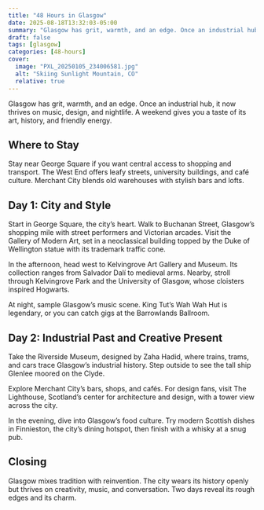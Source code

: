 ```yaml
---
title: "48 Hours in Glasgow"
date: 2025-08-18T13:32:03-05:00
summary: "Glasgow has grit, warmth, and an edge. Once an industrial hub, it now thrives on music, design, and nightlife. A weekend gives you a taste of its art, history, and friendly energy."
draft: false
tags: [glasgow]
categories: [48-hours]
cover:
  image: "PXL_20250105_234006581.jpg"
  alt: "Skiing Sunlight Mountain, CO"
  relative: true
---
```



Glasgow has grit, warmth, and an edge. Once an industrial hub, it now thrives on music, design, and nightlife. A weekend gives you a taste of its art, history, and friendly energy.



## Where to Stay

Stay near George Square if you want central access to shopping and transport. The West End offers leafy streets, university buildings, and café culture. Merchant City blends old warehouses with stylish bars and lofts.



## Day 1: City and Style

Start in George Square, the city’s heart. Walk to Buchanan Street, Glasgow’s shopping mile with street performers and Victorian arcades. Visit the Gallery of Modern Art, set in a neoclassical building topped by the Duke of Wellington statue with its trademark traffic cone.

In the afternoon, head west to Kelvingrove Art Gallery and Museum. Its collection ranges from Salvador Dalí to medieval arms. Nearby, stroll through Kelvingrove Park and the University of Glasgow, whose cloisters inspired Hogwarts.

At night, sample Glasgow’s music scene. King Tut’s Wah Wah Hut is legendary, or you can catch gigs at the Barrowlands Ballroom.



## Day 2: Industrial Past and Creative Present

Take the Riverside Museum, designed by Zaha Hadid, where trains, trams, and cars trace Glasgow’s industrial history. Step outside to see the tall ship Glenlee moored on the Clyde.

Explore Merchant City’s bars, shops, and cafés. For design fans, visit The Lighthouse, Scotland’s center for architecture and design, with a tower view across the city.

In the evening, dive into Glasgow’s food culture. Try modern Scottish dishes in Finnieston, the city’s dining hotspot, then finish with a whisky at a snug pub.



## Closing

Glasgow mixes tradition with reinvention. The city wears its history openly but thrives on creativity, music, and conversation. Two days reveal its rough edges and its charm.

